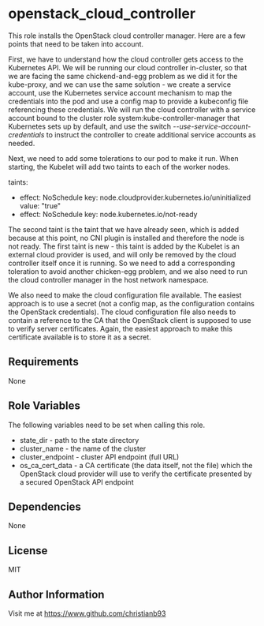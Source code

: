 openstack_cloud_controller
=========

This role installs the OpenStack cloud controller manager. Here are a few points that need to be taken into account.

First, we have to understand how the cloud controller gets access to the Kubernetes API. We will be running our cloud controller in-cluster, so that we are facing the same chickend-and-egg problem as we did it for the kube-proxy, and we can use the same solution - we create a service account, use the Kubernetes service account mechanism to map the credentials into the pod and use a config map to provide a kubeconfig file referencing these credentials. We will run the cloud controller with a service account bound to the cluster role system:kube-controller-manager that Kubernetes sets up by default, and  use the switch *--use-service-account-credentials* to instruct the controller to create additional service accounts as needed.

Next, we need to add some tolerations to our pod to make it run. When starting, the Kubelet will add two taints to each of the worker nodes.

  taints:
  - effect: NoSchedule
    key: node.cloudprovider.kubernetes.io/uninitialized
    value: "true"
  - effect: NoSchedule
    key: node.kubernetes.io/not-ready

The second taint is the taint that we have already seen, which is added because at this point, no CNI plugin is installed and therefore the node is not ready. The first taint is new - this taint is added by the Kubelet is an external cloud provider is used, and will only be removed by the cloud controller itself once it is running. So we need to add a corresponding toleration to avoid another chicken-egg problem, and we also need to run the cloud controller manager in the host network namespace.

We also need to make the cloud configuration file available. The easiest approach is to use a secret (not a config map, as the configuration contains the OpenStack credentials). The cloud configuration file also needs to contain a reference to the CA that the OpenStack client is supposed to use to verify server certificates. Again, the easiest approach to make this certificate available is to store it as a secret.



Requirements
------------

None

Role Variables
--------------

The following variables need to be set when calling this role.

* state_dir - path to the state directory
* cluster_name - the name of the cluster
* cluster_endpoint - cluster API endpoint (full URL)
* os_ca_cert_data - a CA certificate (the data itself, not the file) which the OpenStack cloud provider will use to verify the certificate presented by a secured OpenStack API endpoint

Dependencies
------------

None


License
-------

MIT

Author Information
------------------

Visit me at https://www.github.com/christianb93